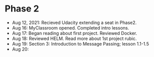 # Phase 2
* Aug 12, 2021: Recieved Udacity extending a seat in Phase2.
* Aug 16: MyClassroom opened. Completed intro lessons. 
* Aug 17: Began reading about first project. Reviewed Docker.
* Aug 18: Reviewed HELM. Read more about 1st project rubic.
* Aug 19: Section 3: Introduction to Message Passing; lesson 1.1-1.5
* Aug 20:
